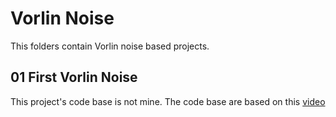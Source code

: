 # Vorlin Noise

This folders contain Vorlin noise based projects. 

## 01 First Vorlin Noise
This project's code base is not mine. The code base are based on this [video](https://www.youtube.com/watch?v=vcfIJ5Uu6Qw)
